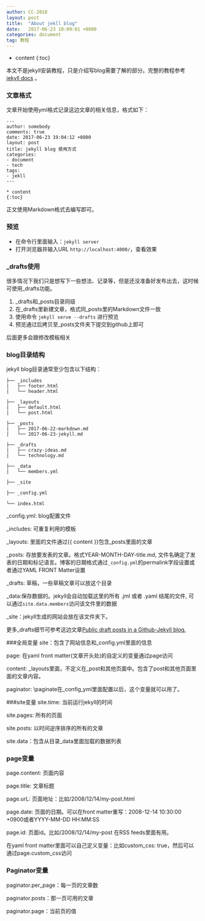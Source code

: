 ```yaml
---
author: CC-2018
layout: post
title:  "About jekll blog"
date:   2017-06-23 10:09:01 +0800
categories: document
tag: 教程
---
```


* content
{:toc}

本文不是jekyll安装教程，只是介绍写blog需要了解的部分。完整的教程参考 [jekyll docs](http://jekyllrb.com/docs/home/) 。

### 文章格式

文章开始使用yml格式记录这边文章的相关信息，格式如下：

    ---
    author: somebody
    comments: true
    date: 2017-06-23 19:04:12 +0800
    layout: post
    title: jekyll blog 使用方式
    categories:
    - document
    - tech
    tags:
    - jekll
    ---

    * content
    {:toc}

正文使用Markdown格式去编写即可。

### 预览

+ 在命令行里面输入：`jekyll server`
+ 打开浏览器并输入URL `http://localhost:4000/`，查看效果


### \_drafts使用
很多情况下我们只是想写下一些想法、记录等，但是还没准备好发布出去，这时候可使用\_drafts功能。

1. \_drafts和\_posts目录同级
2. 在\_drafts里新建文章，格式同\_posts里的Markdown文件一致
3. 使用命令 `jekyll serve --drafts` 进行预览
4. 预览通过后拷贝至\_posts文件夹下提交到github上即可

后面更多会跟修改模板相关
### blog目录结构
jekyll blog目录通常至少包含以下结构：

    ├── _includes  
    |   ├── footer.html  
    |   └── header.html

    ├── _layouts  
    |   ├── default.html  
    |   └── post.html

    ├── _posts  
    |   ├── 2017-06-22-markdown.md  
    |   └── 2017-06-23-jekyll.md

    ├── _drafts  
    |   ├── crazy-ideas.md  
    |   └── technology.md

    ├── _data
    |   └── members.yml

    ├── _site

    ├── _config.yml

    └── index.html

\_config.yml: blog配置文件

\_includes: 可重复利用的模板

\_layouts: 里面的文件通过\{\{ content \}\}包含\_posts里面的文章

\_posts: 存放要发表的文章。格式YEAR-MONTH-DAY-title.md, 文件名确定了发表的日期和标记语言。博客的日期格式通过`_config.yml`的permalink字段设置或者通过YAML FRONT Matter设置

\_drafts: 草稿，一些草稿文章可以放这个目录

\_data:保存数据的。jekyll会自动加载这里的所有 .jml 或者 .yaml 结尾的文件, 可以通过`site.data.members`访问该文件里的数据

\_site：jekyll生成的网站会放在该文件夹下。

更多\_drafts细节可参考这边文章[Public draft posts in a Github-Jekyll blog.](http://hamishwillee.github.io/2014/06/11/public-drafts-in-jekyll/)


###全局变量
site：包含了网站信息和\_config.yml里面的信息

page: 在yaml front matter(文章开头处)的自定义的变量通过page访问

content: \_layouts里面，不定义在\_post和其他页面中。包含了post和其他页面里面的文章内容。

paginator: \paginate在_config_yml里面配置以后，这个变量就可以用了。

###site变量
site.time: 当前运行jekyll的时间

site.pages: 所有的页面

site.posts: 以时间逆序排序的所有的文章

site.data：包含从目录_data里面加载的数据列表

### page变量
page.content: 页面内容

page.title: 文章标题

page.urL: 页面地址：比如/2008/12/14/my-post.html

page.date: 页面的日期。可以在front matter重写：2008-12-14 10:30:00 +0900或者YYYY-MM-DD HH:MM:SS

page.id: 页面id。比如/2008/12/14/my-post 在RSS feeds里面有用。

在yaml front matter里面可以自己定义变量：比如custom_css: true，然后可以通过page.custom_css访问

### Paginator变量
paginator.per_page：每一页的文章数

paginator.posts：那一页可用的文章

paginator.page：当前页的值
